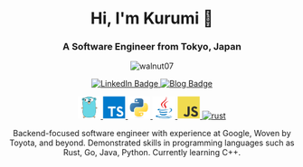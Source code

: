 <h1 align="center">Hi, I'm Kurumi 👋</h1>
<h3 align="center">A Software Engineer from Tokyo, Japan</h3>

<p align="center"> 
  <img src="https://komarev.com/ghpvc/?username=walnut07&label=Profile%20views&color=0e75b6&style=flat" alt="walnut07" />
</p>

<p align="center">
  <a href="https://www.linkedin.com/in/kurumimuto" target="_blank" rel="noreferrer">
    <img src="https://img.shields.io/badge/-LinkedIn-blue?style=flat-square&logo=Linkedin&logoColor=white" alt="LinkedIn Badge">
  </a>
  <a href="https://walnut07.com" target="_blank" rel="noreferrer">
    <img src="https://img.shields.io/badge/-Blog-ff69b4?style=flat-square&logoColor=white" alt="Blog Badge">
  </a>
</p>

<p align="center">
  <a href="https://golang.org" target="_blank" rel="noreferrer"> <img src="https://raw.githubusercontent.com/devicons/devicon/master/icons/go/go-original.svg" alt="go" width="40" height="40"/> </a>
  <a href="https://www.typescriptlang.org/" target="_blank" rel="noreferrer"> <img src="https://raw.githubusercontent.com/devicons/devicon/master/icons/typescript/typescript-original.svg" alt="typescript" width="40" height="40"/> </a>
  <a href="https://www.python.org" target="_blank" rel="noreferrer"> <img src="https://raw.githubusercontent.com/devicons/devicon/master/icons/python/python-original.svg" alt="python" width="40" height="40"/> </a>
  <a href="https://www.java.com" target="_blank" rel="noreferrer"> <img src="https://raw.githubusercontent.com/devicons/devicon/master/icons/java/java-original.svg" alt="java" width="40" height="40"/> </a>
  <a href="https://developer.mozilla.org/en-US/docs/Web/JavaScript" target="_blank" rel="noreferrer"> <img src="https://raw.githubusercontent.com/devicons/devicon/master/icons/javascript/javascript-original.svg" alt="javascript" width="40" height="40"/> </a>
  <a href="https://www.rust-lang.org" target="_blank" rel="noreferrer"> <img src="https://foundation.rust-lang.org/img/rust-logo-blk.svg" alt="rust" width="40" height="40"/> </a>
</p>

<p align="center">
  Backend-focused software engineer with experience at Google, Woven by Toyota, and beyond. Demonstrated skills in programming languages such as Rust, Go, Java, Python. Currently learning C++.
</p>
